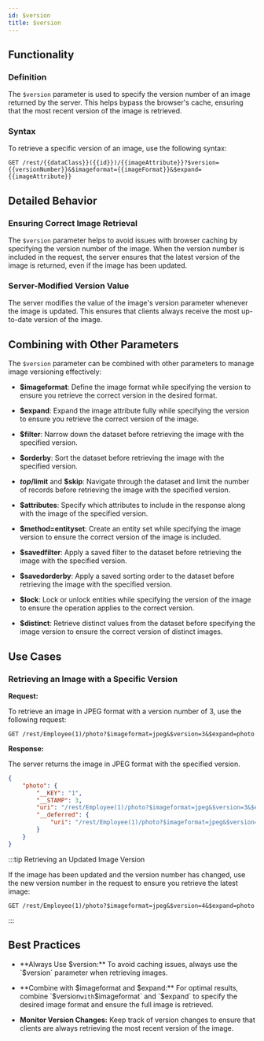 ```yaml
---
id: $version
title: $version 
---
```



## Functionality

### Definition

The `$version` parameter is used to specify the version number of an image returned by the server. This helps bypass the browser's cache, ensuring that the most recent version of the image is retrieved.

### Syntax

To retrieve a specific version of an image, use the following syntax:

```
GET /rest/{{dataClass}}({{id}})/{{imageAttribute}}?$version={{versionNumber}}&$imageformat={{imageFormat}}&$expand={{imageAttribute}}
```


## Detailed Behavior

### Ensuring Correct Image Retrieval

The `$version` parameter helps to avoid issues with browser caching by specifying the version number of the image. When the version number is included in the request, the server ensures that the latest version of the image is returned, even if the image has been updated.

### Server-Modified Version Value

The server modifies the value of the image's version parameter whenever the image is updated. This ensures that clients always receive the most up-to-date version of the image.



## Combining with Other Parameters

The `$version` parameter can be combined with other parameters to manage image versioning effectively:

- **$imageformat**: Define the image format while specifying the version to ensure you retrieve the correct version in the desired format.

- **$expand**: Expand the image attribute fully while specifying the version to ensure you retrieve the correct version of the image.

- **$filter**: Narrow down the dataset before retrieving the image with the specified version.

- **$orderby**: Sort the dataset before retrieving the image with the specified version.

- **$top/$limit** and **$skip**: Navigate through the dataset and limit the number of records before retrieving the image with the specified version.

- **$attributes**: Specify which attributes to include in the response along with the image of the specified version.

- **$method=entityset**: Create an entity set while specifying the image version to ensure the correct version of the image is included.

- **$savedfilter**: Apply a saved filter to the dataset before retrieving the image with the specified version.

- **$savedorderby**: Apply a saved sorting order to the dataset before retrieving the image with the specified version.

- **$lock**: Lock or unlock entities while specifying the version of the image to ensure the operation applies to the correct version.

- **$distinct**: Retrieve distinct values from the dataset before specifying the image version to ensure the correct version of distinct images.


## Use Cases

### Retrieving an Image with a Specific Version

**Request:**

To retrieve an image in JPEG format with a version number of 3, use the following request:

```
GET /rest/Employee(1)/photo?$imageformat=jpeg&$version=3&$expand=photo
```

**Response:**

The server returns the image in JPEG format with the specified version.

```json
{
    "photo": {
        "__KEY": "1",
        "__STAMP": 3,
        "uri": "/rest/Employee(1)/photo?$imageformat=jpeg&$version=3&$expand=photo",
        "__deferred": {
            "uri": "/rest/Employee(1)/photo?$imageformat=jpeg&$version=3&$expand=photo"
        }
    }
}
```

:::tip Retrieving an Updated Image Version

If the image has been updated and the version number has changed, use the new version number in the request to ensure you retrieve the latest image:

```
GET /rest/Employee(1)/photo?$imageformat=jpeg&$version=4&$expand=photo
```

:::

## Best Practices

- **Always Use $version:** To avoid caching issues, always use the `$version` parameter when retrieving images.

- **Combine with $imageformat and $expand:** For optimal results, combine `$version` with `$imageformat` and `$expand` to specify the desired image format and ensure the full image is retrieved.

- **Monitor Version Changes:** Keep track of version changes to ensure that clients are always retrieving the most recent version of the image.





